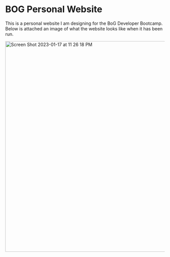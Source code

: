 # BOG Personal Website

This is a personal website I am designing for the BoG Developer Bootcamp. Below is attached an image of what the website looks like when it has been run.

<img width="666" alt="Screen Shot 2023-01-17 at 11 26 18 PM" src="https://user-images.githubusercontent.com/85463644/213083943-f1bbc743-fc15-4b33-b069-2efd862e8840.png">
